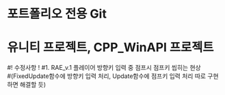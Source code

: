 # 포트폴리오 전용 Git
# 유니티 프로젝트, CPP_WinAPI 프로젝트


#! 수정사항 !
#1. RAE_v.1 플레이어 방향키 입력 중 점프시 점프키 씹히는 현상\
#(FixedUpdate함수에 방향키 입력 처리, Update함수에 점프키 입력 처리 따로 구현하면 해결할 듯)
